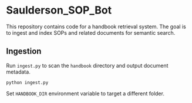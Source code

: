 # Saulderson_SOP_Bot

This repository contains code for a handbook retrieval system. The goal is to ingest and index SOPs and related documents for semantic search.

## Ingestion

Run `ingest.py` to scan the `handbook` directory and output document metadata.

```
python ingest.py
```

Set `HANDBOOK_DIR` environment variable to target a different folder.
